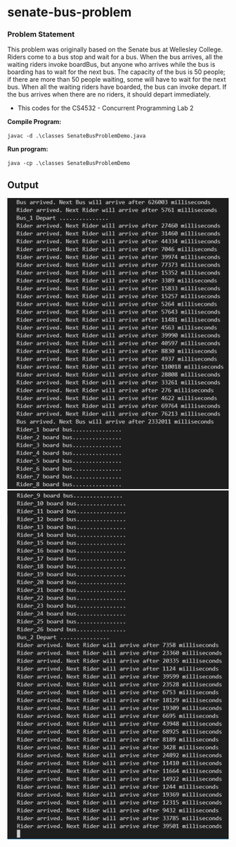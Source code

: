 # senate-bus-problem

### Problem Statement
This problem was originally based on the Senate bus at Wellesley College. Riders
come to a bus stop and wait for a bus. When the bus arrives, all the waiting
riders invoke boardBus, but anyone who arrives while the bus is boarding has
to wait for the next bus. The capacity of the bus is 50 people; if there are more
than 50 people waiting, some will have to wait for the next bus.
When all the waiting riders have boarded, the bus can invoke depart. If the
bus arrives when there are no riders, it should depart immediately.

* This codes for the CS4532 - Concurrent Programming Lab 2

**Compile Program:**

`javac -d .\classes SenateBusProblemDemo.java`

**Run program:**

`java -cp .\classes SenateBusProblemDemo`

## Output

![image_1](./output_screenshots/image_1.png)
![image_2](./output_screenshots/image_2.png)